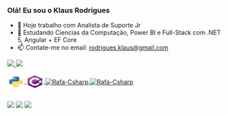### Olá! Eu sou o Klaus Rodrigues

- 🔭 Hoje trabalho com Analista de Suporte Jr
- 🌱 Estudando Ciencias da Computação, Power BI e Full-Stack com .NET 5, Angular + EF Core
- 📫 Contate-me no email: rodrigues.klaus@gmail.com

<div>
  <a href="https://github.com/klausrodrigues">
  <img height="180em" src="https://github-readme-stats.vercel.app/api?username=klausrodrigues&show_icons=true&theme=dark&include_all_commits=true&count_private=true"/>
  <img height="180em" src="https://github-readme-stats.vercel.app/api/top-langs/?username=klausrodrigues&layout=compact&langs_count=16&theme=dark"/>
</div>
 
<div style="display: inline_block"><br>
  <img align="center" alt="Rafa-Python" height="30" width="40" src="https://raw.githubusercontent.com/devicons/devicon/master/icons/python/python-original.svg">
  <img align="center" alt="Rafa-Csharp" height="30" width="40" src="https://raw.githubusercontent.com/devicons/devicon/master/icons/csharp/csharp-original.svg">
  <img align="center" alt="Rafa-Csharp" height="30" width="40" src="https://cdn.jsdelivr.net/gh/devicons/devicon/icons/angularjs/angularjs-original.svg" />
  <img align="center" alt="Rafa-Csharp" height="30" width="40" src="https://cdn.jsdelivr.net/gh/devicons/devicon/icons/dotnetcore/dotnetcore-original.svg" />
</div>
  
  ##
  
  <div>
 </a> 
  <a href="https://www.linkedin.com/in/klaus-rodrigues-b4934a2b/" target="_blank"><img src="https://img.shields.io/badge/-LinkedIn-%230077B5?style=for-the-badge&logo=linkedin&logoColor=white" target="_blank"></a>   
 <a href="https://web.whatsapp.com/send?phone=5516997012899" target="_blank"><img src= https://img.shields.io/badge/WhatsApp-25D366?style=for-the-badge&logo=whatsapp&logoColor=white"></a> 
  <a href = "https://mail.google.com/mail/u/0/?tab=rm&ogbl#inbox?compose=GTvVlcRzDQqNvkLSNHsDpzLtphhlcPrxXClXxbkwhqNDsNjTCZtNxhhDZJhLzrmcfkkjVDSlRkBzl"><img src="https://img.shields.io/badge/Gmail-D14836?style=for-the-badge&logo=gmail&logoColor=white" target="_blank"></a>                                                                                 
</div>
  
  






